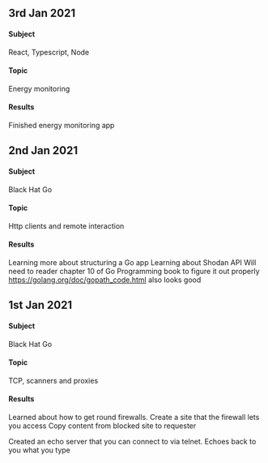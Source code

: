 <!---
## 1st Jan 2021
#### Subject
React
#### Topic
Redux
#### Results
--->

## 3rd Jan 2021
#### Subject
React, Typescript, Node
#### Topic
Energy monitoring
#### Results
Finished energy monitoring app 

## 2nd Jan 2021
#### Subject
Black Hat Go
#### Topic
Http clients and remote interaction
#### Results
Learning more about structuring a Go app
Learning about Shodan API
Will need to reader chapter 10 of Go Programming book to figure it out properly
https://golang.org/doc/gopath_code.html also looks good

## 1st Jan 2021
#### Subject
Black Hat Go
#### Topic
TCP, scanners and proxies
#### Results
Learned about how to get round firewalls. 
Create a site that the firewall lets you access
Copy content from blocked site to requester

Created an echo server that you can connect to via telnet. Echoes back to you what you type


